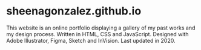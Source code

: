 # sheenagonzalez.github.io

This website is an online portfolio displaying a gallery of my past works and my design process.
Written in HTML, CSS and JavaScript. Designed with Adobe Illustrator, Figma, Sketch and InVision.
Last updated in 2020.
